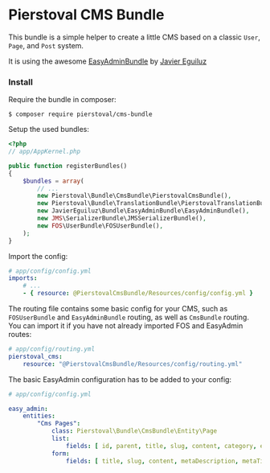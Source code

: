 # Pierstoval CMS Bundle

This bundle is a simple helper to create a little CMS based on a
classic `User`, `Page`, and `Post` system.

It is using the awesome [EasyAdminBundle](https://github.com/javiereguiluz/EasyAdminBundle/) by [Javier Eguiluz](https://github.com/javiereguiluz)

### Install


Require the bundle in composer:
```shell
$ composer require pierstoval/cms-bundle
```

Setup the used bundles:
```php
<?php
// app/AppKernel.php

public function registerBundles()
{
    $bundles = array(
        // ...
        new Pierstoval\Bundle\CmsBundle\PierstovalCmsBundle(),
        new Pierstoval\Bundle\TranslationBundle\PierstovalTranslationBundle(),
        new JavierEguiluz\Bundle\EasyAdminBundle\EasyAdminBundle(),
        new JMS\SerializerBundle\JMSSerializerBundle(),
        new FOS\UserBundle\FOSUserBundle(),
    );
}

```

Import the config:

```yml
# app/config/config.yml
imports:
    # ...
    - { resource: @PierstovalCmsBundle/Resources/config/config.yml }
```

The routing file contains some basic config for your CMS, such as `FOSUserBundle` and `EasyAdminBundle` routing, as well
as `CmsBundle` routing. You can import it if you have not already imported FOS and EasyAdmin routes:

```yml
# app/config/routing.yml
pierstoval_cms:
    resource: "@PierstovalCmsBundle/Resources/config/routing.yml"
```


The basic EasyAdmin configuration has to be added to your config:

```yml
# app/config/config.yml

easy_admin:
    entities:
        "Cms Pages":
            class: Pierstoval\Bundle\CmsBundle\Entity\Page
            list:
                fields: [ id, parent, title, slug, content, category, enabled ]
            form:
                fields: [ title, slug, content, metaDescription, metaTitle, metaKeywords, css, js, category, parent, enabled ]

```
